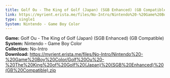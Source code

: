```yaml
---
title: Golf Ou - The King of Golf (Japan) (SGB Enhanced) (GB Compatible)
link: https://myrient.erista.me/files/No-Intro/Nintendo%20-%20Game%20Boy%20Color/Golf%20Ou%20-%20The%20King%20of%20Golf%20(Japan)%20(SGB%20Enhanced)%20(GB%20Compatible).zip
type: single1
System: Nintendo - Game Boy Color
---
```

<b>Game:</b> Golf Ou - The King of Golf (Japan) (SGB Enhanced) (GB Compatible)<br>
<b>System:</b> Nintendo - Game Boy Color<br>
<b>Collection:</b> No-Intro<br>
<b>Download:</b> https://myrient.erista.me/files/No-Intro/Nintendo%20-%20Game%20Boy%20Color/Golf%20Ou%20-%20The%20King%20of%20Golf%20(Japan)%20(SGB%20Enhanced)%20(GB%20Compatible).zip
